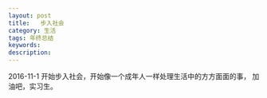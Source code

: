 ```yaml
---
layout: post
title:   步入社会
category: 生活
tags: 年终总结
keywords: 
description: 
---
```



2016-11-1 开始步入社会，开始像一个成年人一样处理生活中的方方面面的事， 加油吧，实习生。
